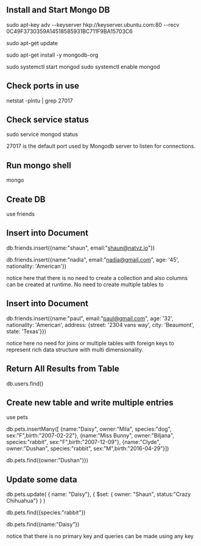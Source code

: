 ## Install and Start Mongo DB

  sudo apt-key adv --keyserver hkp://keyserver.ubuntu.com:80 --recv 0C49F3730359A14518585931BC711F9BA15703C6

  sudo apt-get update

  sudo apt-get install -y mongodb-org

  sudo systemctl start mongod
  sudo systemctl enable mongod

## Check ports in use

  netstat -plntu | grep 27017

## Check service status
  sudo service mongod status

27017 is the default port used by Mongodb server to listen for connections. 

## Run mongo shell

  mongo
 
## Create DB

  use friends
  
## Insert into Document

  db.friends.insert({name:"shaun", email:"shaun@natvz.io"})
  
  db.friends.insert({name:"nadia", email:"nadia@gmail.com", age: '45', nationality: 'American'})
  
notice here that there is no need to create a collection and also columns can be created at runtime.  No need to create multiple 
tables to 
  
## Insert into Document

  db.friends.insert({name:"paul", email:"paul@gmail.com", age: '32', nationality: 'American', address: {street: '2304 vans way',   city: 'Beaumont', state: 'Texas'}})
  
notice here no need for joins or multiple tables with foreign keys to represent rich data structure with multi dimensionality.
  
## Return All Results from Table

  db.users.find()
  

## Create new table and write multiple entries

  use pets
  
  db.pets.insertMany([
    {name:"Daisy", owner:"Mila", species:"dog", sex:"F",birth:"2007-02-22"},
    {name:"Miss Bunny", owner:"Biljana", species:"rabbit", sex:"F",birth:"2007-12-09"},
    {name:"Clyde", owner:"Dushan", species:"rabbit", sex:"M",birth:"2016-04-29"}])

  db.pets.find({owner:"Dushan")})
  
## Update some data


  db.pets.update(
      { name: "Daisy"},
      {
          $set: { owner: "Shaun", status:"Crazy Chihuahua"}
      }
  )
  
  db.pets.find({species:"rabbit"})
  
  db.pets.find({name:"Daisy"})
  
 notice that there is no primary key and queries can be made using any key
 
